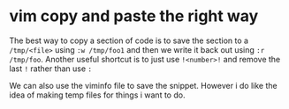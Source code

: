 # vim copy and paste the right way

The best way to copy a section of code is to save the section to a
`/tmp/<file>` using `:w /tmp/foo1` and then we write it back out using
`:r /tmp/foo`. Another useful shortcut is to just use `!<number>!` and
remove the last `!` rather than use `:`

We can also use the viminfo file to save the snippet. However i do like
the idea of making temp files for things i want to do.
